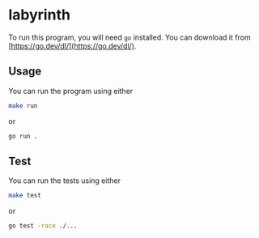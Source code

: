 # labyrinth

To run this program, you will need `go` installed. You can download it from [https://go.dev/dl/](https://go.dev/dl/).

## Usage

You can run the program using either

```sh
make run
```

or

```sh
go run .
```


## Test

You can run the tests using either

```sh
make test
```

or

```sh
go test -race ./...
```

